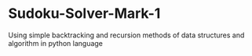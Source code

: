 # Sudoku-Solver-Mark-1
Using simple backtracking and recursion methods of data structures and algorithm  in python language 
